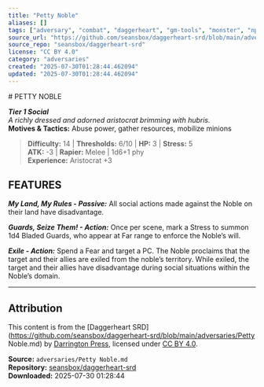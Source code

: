 ```yaml
---
title: "Petty Noble"
aliases: []
tags: ["adversary", "combat", "daggerheart", "gm-tools", "monster", "npc", "reference", "srd", "ttrpg"]
source_url: "https://github.com/seansbox/daggerheart-srd/blob/main/adversaries/Petty Noble.md"
source_repo: "seansbox/daggerheart-srd"
license: "CC BY 4.0"
category: "adversaries"
created: "2025-07-30T01:28:44.462094"
updated: "2025-07-30T01:28:44.462094"
---
```


﻿# PETTY NOBLE

***Tier 1 Social***  
*A richly dressed and adorned aristocrat brimming with hubris.*  
**Motives & Tactics:** Abuse power, gather resources, mobilize minions

> **Difficulty:** 14 | **Thresholds:** 6/10 | **HP:** 3 | **Stress:** 5  
> **ATK:** -3 | **Rapier:** Melee | 1d6+1 phy  
> **Experience:** Aristocrat +3

## FEATURES

***My Land, My Rules - Passive:*** All social actions made against the Noble on their land have disadvantage.

***Guards, Seize Them! - Action:*** Once per scene, mark a Stress to summon 1d4 Bladed Guards, who appear at Far range to enforce the Noble’s will.

***Exile - Action:*** Spend a Fear and target a PC. The Noble proclaims that the target and their allies are exiled from the noble’s territory. While exiled, the target and their allies have disadvantage during social situations within the Noble’s domain.

---

## Attribution

This content is from the [Daggerheart SRD](https://github.com/seansbox/daggerheart-srd/blob/main/adversaries/Petty Noble.md) by [Darrington Press](https://darringtonpress.com/), licensed under [CC BY 4.0](https://creativecommons.org/licenses/by/4.0/).

**Source:** `adversaries/Petty Noble.md`  
**Repository:** [seansbox/daggerheart-srd](https://github.com/seansbox/daggerheart-srd)  
**Downloaded:** 2025-07-30 01:28:44

